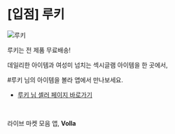 # [입점] 루키

![루키](../../assets/marketing/dist/seller-rookie.png)

루키는 전 제품 무료배송!

데일리한 아이템과 여성미 넘치는 섹시글램 아이템을 한 곳에서,

#루키 님의 아이템을 볼라 앱에서 만나보세요.

- [루키 님 셀러 페이지 바로가기](volla://deeplink/seller/21)

<br>

라이브 마켓 모음 앱, **Volla**

